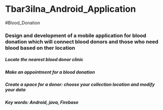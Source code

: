 # Tbar3ilna_Android_Application 
#Blood_Donation 
<h3>Design and development of a mobile application for blood donation which will connect blood donors and those who need blood based on ther location</h3>
 <h5>Locate the nearest blood donor clinic</h5>
 <h5>Make an appointment for a blood donation</h5>
 <h5>Create a space for a donor: choose your collection location and modify your data</h5>
<h5> Key words: Android, java, Firebase</h5>

